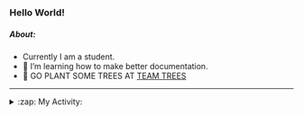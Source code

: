 ### Hello World!

##### About:
- Currently I am a student.
- 🌱 I’m learning how to make better documentation.
- 🌱 GO PLANT SOME TREES AT [TEAM TREES](https://teamtrees.org/)

---
<details>
  <summary>:zap: My Activity:</summary>
  
<!--START_SECTION:waka-->
![Code Time](http://img.shields.io/badge/Code%20Time-1%2C094%20hrs%2025%20mins-blue)

**I'm a Night 🦉** 

```text
🌞 Morning                1380 commits        ██░░░░░░░░░░░░░░░░░░░░░░░   09.15 % 
🌆 Daytime                5238 commits        █████████░░░░░░░░░░░░░░░░   34.72 % 
🌃 Evening                4342 commits        ███████░░░░░░░░░░░░░░░░░░   28.78 % 
🌙 Night                  4128 commits        ███████░░░░░░░░░░░░░░░░░░   27.36 % 
```
📅 **I'm Most Productive on Wednesday** 

```text
Monday                   2294 commits        ████░░░░░░░░░░░░░░░░░░░░░   15.20 % 
Tuesday                  1828 commits        ███░░░░░░░░░░░░░░░░░░░░░░   12.12 % 
Wednesday                3577 commits        ██████░░░░░░░░░░░░░░░░░░░   23.71 % 
Thursday                 1895 commits        ███░░░░░░░░░░░░░░░░░░░░░░   12.56 % 
Friday                   1503 commits        ██░░░░░░░░░░░░░░░░░░░░░░░   09.96 % 
Saturday                 1361 commits        ██░░░░░░░░░░░░░░░░░░░░░░░   09.02 % 
Sunday                   2630 commits        ████░░░░░░░░░░░░░░░░░░░░░   17.43 % 
```


📊 **This Week I Spent My Time On** 

```text
🔥 Editors: 
VS Code                  7 hrs 30 mins       █████████████████████████   100.00 % 

🐱‍💻 Projects: 
CSF22                    4 hrs 18 mins       ██████████████░░░░░░░░░░░   57.45 % 
praise                   2 hrs 33 mins       █████████░░░░░░░░░░░░░░░░   34.15 % 
TEA-onboarding-bot       21 mins             █░░░░░░░░░░░░░░░░░░░░░░░░   04.67 % 
technocean-frontend      16 mins             █░░░░░░░░░░░░░░░░░░░░░░░░   03.65 % 
CSF                      0 secs              ░░░░░░░░░░░░░░░░░░░░░░░░░   00.09 % 
```


 Last Updated on 11/04/2023 13:10:04 UTC
<!--END_SECTION:waka-->
</details>
